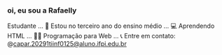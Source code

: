 ### oi, eu sou a Rafaelly

Estudante ... 📖 Estou no terceiro ano do ensino médio ... 💻 Aprendendo HTML ... 👩‍💻 Programação para Web ... 📞 Entre em contato: @capar.20291tiinf0125@aluno.ifpi.edu.br
